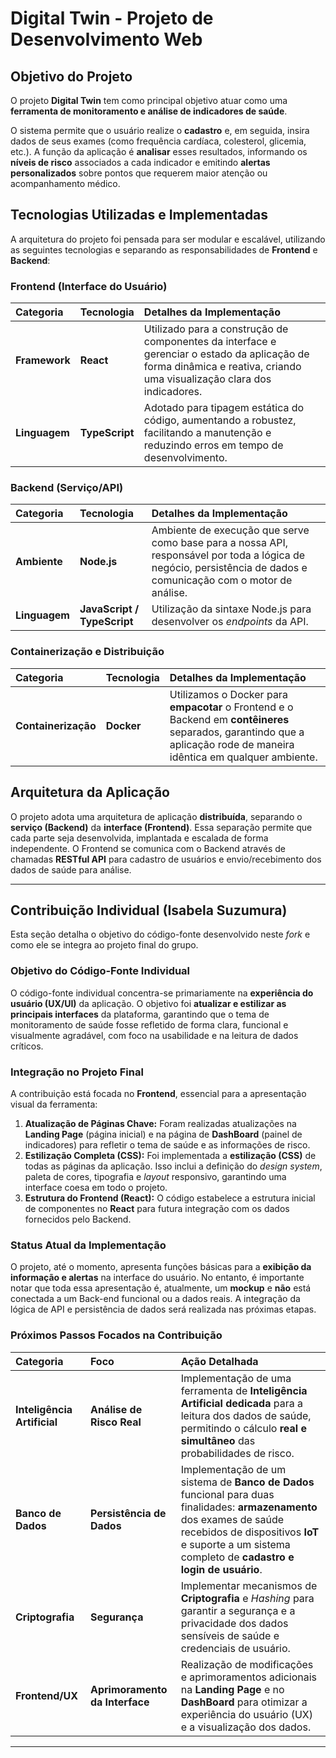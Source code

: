# Digital Twin - Projeto de Desenvolvimento Web

## Objetivo do Projeto
O projeto **Digital Twin** tem como principal objetivo atuar como uma **ferramenta de monitoramento e análise de indicadores de saúde**. 

O sistema permite que o usuário realize o **cadastro** e, em seguida, insira dados de seus exames (como frequência cardíaca, colesterol, glicemia, etc.). A função da aplicação é **analisar** esses resultados, informando os **níveis de risco** associados a cada indicador e emitindo **alertas personalizados** sobre pontos que requerem maior atenção ou acompanhamento médico.

## Tecnologias Utilizadas e Implementadas
A arquitetura do projeto foi pensada para ser modular e escalável, utilizando as seguintes tecnologias e separando as responsabilidades de **Frontend** e **Backend**:

### Frontend (Interface do Usuário)
| Categoria | Tecnologia | Detalhes da Implementação |
| :--- | :--- | :--- |
| **Framework** | **React** | Utilizado para a construção de componentes da interface e gerenciar o estado da aplicação de forma dinâmica e reativa, criando uma visualização clara dos indicadores. |
| **Linguagem** | **TypeScript** | Adotado para tipagem estática do código, aumentando a robustez, facilitando a manutenção e reduzindo erros em tempo de desenvolvimento. |

### Backend (Serviço/API)
| Categoria | Tecnologia | Detalhes da Implementação |
| :--- | :--- | :--- |
| **Ambiente** | **Node.js** | Ambiente de execução que serve como base para a nossa API, responsável por toda a lógica de negócio, persistência de dados e comunicação com o motor de análise. |
| **Linguagem** | **JavaScript / TypeScript** | Utilização da sintaxe Node.js para desenvolver os *endpoints* da API. |

### Containerização e Distribuição
| Categoria | Tecnologia | Detalhes da Implementação |
| :--- | :--- | :--- |
| **Containerização** | **Docker** | Utilizamos o Docker para **empacotar** o Frontend e o Backend em **contêineres** separados, garantindo que a aplicação rode de maneira idêntica em qualquer ambiente. |

## Arquitetura da Aplicação
O projeto adota uma arquitetura de aplicação **distribuída**, separando o **serviço (Backend)** da **interface (Frontend)**. Essa separação permite que cada parte seja desenvolvida, implantada e escalada de forma independente. O Frontend se comunica com o Backend através de chamadas **RESTful API** para cadastro de usuários e envio/recebimento dos dados de saúde para análise.

---
## Contribuição Individual (Isabela Suzumura)
Esta seção detalha o objetivo do código-fonte desenvolvido neste *fork* e como ele se integra ao projeto final do grupo.

### Objetivo do Código-Fonte Individual
O código-fonte individual concentra-se primariamente na **experiência do usuário (UX/UI)** da aplicação. 
O objetivo foi **atualizar e estilizar as principais interfaces** da plataforma, garantindo que o tema de monitoramento de saúde fosse refletido de forma clara, funcional e visualmente agradável, com foco na usabilidade e na leitura de dados críticos.

### Integração no Projeto Final

A contribuição está focada no **Frontend**, essencial para a apresentação visual da ferramenta:

1.  **Atualização de Páginas Chave:** Foram realizadas atualizações na **Landing Page** (página inicial) e na página de **DashBoard** (painel de indicadores) para refletir o tema de saúde e as informações de risco.
2.  **Estilização Completa (CSS):** Foi implementada a **estilização (CSS)** de todas as páginas da aplicação. Isso inclui a definição do *design system*, paleta de cores, tipografia e *layout* responsivo, garantindo uma interface coesa em todo o projeto.
3.  **Estrutura do Frontend (React):** O código estabelece a estrutura inicial de componentes no **React** para futura integração com os dados fornecidos pelo Backend.

### Status Atual da Implementação
O projeto, até o momento, apresenta funções básicas para a **exibição da informação e alertas** na interface do usuário. No entanto, é importante notar que toda essa apresentação é, atualmente, um **mockup** e **não** está conectada a um Back-end funcional ou a dados reais. A integração da lógica de API e persistência de dados será realizada nas próximas etapas.

### Próximos Passos Focados na Contribuição
| Categoria | Foco | Ação Detalhada |
| :--- | :--- | :--- |
| **Inteligência Artificial** | **Análise de Risco Real** | Implementação de uma ferramenta de **Inteligência Artificial dedicada** para a leitura dos dados de saúde, permitindo o cálculo **real e simultâneo** das probabilidades de risco. |
| **Banco de Dados** | **Persistência de Dados** | Implementação de um sistema de **Banco de Dados** funcional para duas finalidades: **armazenamento** dos exames de saúde recebidos de dispositivos **IoT** e suporte a um sistema completo de **cadastro e login de usuário**. |
| **Criptografia** | **Segurança** | Implementar mecanismos de **Criptografia** e *Hashing* para garantir a segurança e a privacidade dos dados sensíveis de saúde e credenciais de usuário. |
| **Frontend/UX** | **Aprimoramento da Interface** | Realização de modificações e aprimoramentos adicionais na **Landing Page** e no **DashBoard** para otimizar a experiência do usuário (UX) e a visualização dos dados. |
---
